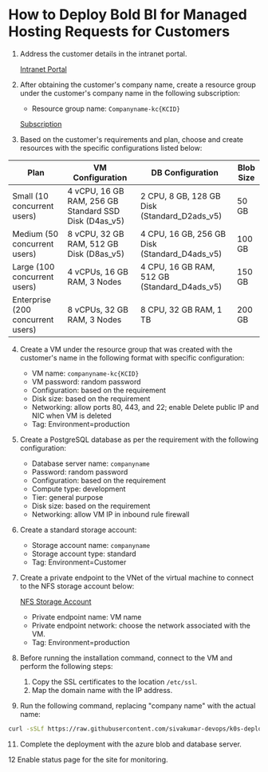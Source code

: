# How to Deploy Bold BI for Managed Hosting Requests for Customers

1. Address the customer details in the intranet portal.
   
   [Intranet Portal](https://intranet.syncfusion.com/knowncompany)

3. After obtaining the customer's company name, create a resource group under the customer's company name in the following subscription:
   - Resource group name: `Companyname-kc{KCID}`
     
   [Subscription](https://portal.azure.com/#@syncfusion.com/resource/subscriptions/dc8b2cf7-0d80-4d29-bcba-64a228c5c46e/overview)
   
4. Based on the customer's requirements and plan, choose and create resources with the specific configurations listed below:

| Plan                           | VM Configuration                                       | DB Configuration                              | Blob Size |
|--------------------------------|--------------------------------------------------------|-----------------------------------------------|-----------|
| Small (10 concurrent users)   | 4 vCPU, 16 GB RAM, 256 GB Standard SSD Disk (D4as_v5) | 2 CPU, 8 GB, 128 GB Disk (Standard_D2ads_v5)| 50 GB     |
| Medium (50 concurrent users)  | 8 vCPU, 32 GB RAM, 512 GB Disk (D8as_v5)              | 4 CPU, 16 GB, 256 GB Disk (Standard_D4ads_v5)| 100 GB    |
| Large (100 concurrent users)  | 4 vCPUs, 16 GB RAM, 3 Nodes                            | 4 CPU, 16 GB RAM, 512 GB (Standard_D4ads_v5) | 150 GB    |
| Enterprise (200 concurrent users)| 8 vCPUs, 32 GB RAM, 3 Nodes                          | 8 CPU, 32 GB RAM, 1 TB                        | 200 GB    |

4. Create a VM under the resource group that was created with the customer's name in the following format with specific configuration:
   - VM name: `companyname-kc{KCID}`
   - VM password: random password
   - Configuration: based on the requirement
   - Disk size: based on the requirement
   - Networking: allow ports 80, 443, and 22; enable Delete public IP and NIC when VM is deleted
   - Tag: Environment=production

5. Create a PostgreSQL database as per the requirement with the following configuration:
   - Database server name: `companyname`
   - Password: random password
   - Configuration: based on the requirement
   - Compute type: development
   - Tier: general purpose
   - Disk size: based on the requirement
   - Networking: allow VM IP in inbound rule firewall

6. Create a standard storage account:
   - Storage account name: `companyname`
   - Storage account type: standard
   - Tag: Environment=Customer

7. Create a private endpoint to the VNet of the virtual machine to connect to the NFS storage account below:

   [NFS Storage Account](https://portal.azure.com/#@syncfusion.com/resource/subscriptions/dc8b2cf7-0d80-4d29-bcba-64a228c5c46e/resourceGroups/Shared_Resources/providers/Microsoft.Storage/storageAccounts/nfssharedstorageaccount/overview)
   - Private endpoint name: VM name
   - Private endpoint network: choose the network associated with the VM.
   - Tag: Environment=production

9. Before running the installation command, connect to the VM and perform the following steps:
   1. Copy the SSL certificates to the location `/etc/ssl`.
   2. Map the domain name with the IP address.

10. Run the following command, replacing "company name" with the actual name:

```bash
curl -sSLf https://raw.githubusercontent.com/sivakumar-devops/k0s-deploy/main/deploy.sh | sudo bash -s -- --app_base_url=https://companyname.boldbi.com --folder-name="companyname"
```

11. Complete the deployment with the azure blob and database server.

12 Enable status page for the site for monitoring.
